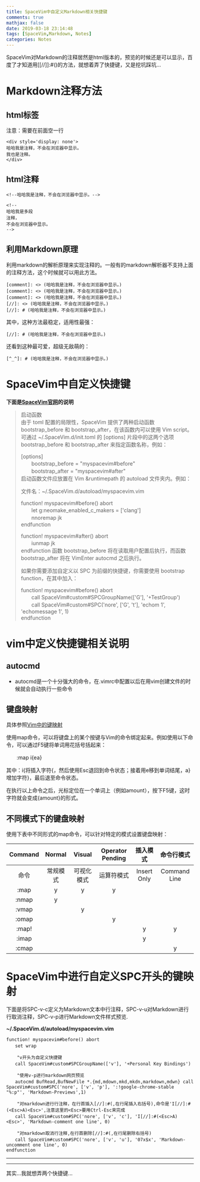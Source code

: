 ```yaml
---
title: SpaceVim中自定义Markdown相关快捷键
comments: true
mathjax: false
date: 2019-03-18 23:14:48
tags: [SpaceVim,Markdown, Notes]
categories: Notes
---
```


<meta name="referrer" content="no-referrer" />

  SpaceVim对Markdown的注释居然是html版本的，预览的时候还是可以显示，百度了才知道用[[//]]:#()的方法，就想着弄了快捷键，又是挖坑踩坑...
  <!--more-->
# Markdown注释方法

## html标签 
注意：需要在前面空一行
```
<div style='display: none'>
哈哈我是注释，不会在浏览器中显示。
我也是注释。
</div>
```

## html注释
```
<!--哈哈我是注释，不会在浏览器中显示。-->

<!--
哈哈我是多段
注释，
不会在浏览器中显示。
-->
```

## 利用Markdown原理
利用markdown的解析原理来实现注释的。一般有的markdown解析器不支持上面的注释方法，这个时候就可以用此方法。

```
[comment]: <> (哈哈我是注释，不会在浏览器中显示。)
[comment]: <> (哈哈我是注释，不会在浏览器中显示。)
[comment]: <> (哈哈我是注释，不会在浏览器中显示。)
[//]: <> (哈哈我是注释，不会在浏览器中显示。)
[//]: # (哈哈我是注释，不会在浏览器中显示。)
```

其中，这种方法最稳定，适用性最强：
```
[//]: # (哈哈我是注释，不会在浏览器中显示。)
```

还看到这种最可爱，超级无敌萌的：
```
[^_^]: # (哈哈我是注释，不会在浏览器中显示。)
```

# SpaceVim中自定义快捷键
**下面是[SpaceVim官网](https://spacevim.org/cn)的说明**
> 启动函数   
> 由于 toml 配置的局限性，SpaceVim 提供了两种启动函数 bootstrap_before 和 bootstrap_after，在该函数内可以使用 Vim script。 
> 可通过 ~/.SpaceVim.d/init.toml 的 [options] 片段中的这两个选项 bootstrap_before 和 bootstrap_after 来指定函数名称，例如：
> 
> [options]  
> 　　bootstrap_before = "myspacevim#before"  
>  　　bootstrap_after  = "myspacevim#after"  
> 启动函数文件应放置在 Vim &runtimepath 的 autoload 文件夹内。例如：
> 
> 文件名：~/.SpaceVim.d/autoload/myspacevim.vim
> 
> function! myspacevim#before() abort  
> 　　let g:neomake_enabled_c_makers = ['clang']  
> 　　nnoremap jk <esc>  
> endfunction
> 
> function! myspacevim#after() abort  
> 　　iunmap jk  
> endfunction
> 函数 bootstrap_before 将在读取用户配置后执行，而函数 bootstrap_after 将在 VimEnter autocmd 之后执行。
> 
> 如果你需要添加自定义以 SPC 为前缀的快捷键，你需要使用 bootstrap function，在其中加入：
> 
> function! myspacevim#before() abort  
> 　　call SpaceVim#custom#SPCGroupName(['G'], '+TestGroup')  
> 　　call SpaceVim#custom#SPC('nore', ['G', 't'], 'echom 1', 'echomessage 1', 1)  
> endfunction

# vim中定义快捷键相关说明

## autocmd
- autocmd是一个十分强大的命令，在.vimrc中配置以后在用vim创建文件的时候就会自动执行一些命令

## 键盘映射
具体参照[Vim中的键映射](https://www.cnblogs.com/softwaretesting/archive/2011/09/28/2194515.html)


使用map命令，可以将键盘上的某个按键与Vim的命令绑定起来。例如使用以下命令，可以通过F5键将单词用花括号括起来：   

　　:map <F5> i{e<Esc>a}<Esc>  

其中：i{将插入字符{，然后使用Esc退回到命令状态；接着用e移到单词结尾，a}增加字符}，最后退至命令状态。

在执行以上命令之后，光标定位在一个单词上（例如amount），按下F5键，这时字符就会变成{amount}的形式。   

## 不同模式下的键盘映射
使用下表中不同形式的map命令，可以针对特定的模式设置键盘映射：


| Command  | Normal   | Visual    |Operator Pending |   插入模式  |命令行模式     |
| 	:---:  |	:---:   |	:---:     |	:---:           |	:---:       |	:---:         |
|   命令 	 | 常规模式 |可视化模式 |运算符模式       |	Insert Only | Command Line  |
| :map	   |     y	  |      y    |       	y       |             |               |    
| :nmap	   | y        |           |                 |             |               | 
| :vmap	 	 |          |       y   |                 |             |               |           
| :omap	 	 |          |           |        y        |             |               |  
| :map!	 	 |          |           |                 |       	y	  |     y         |         
| :imap	 	 |          |           |                 |    	y       |               |       
| :cmap	 	 |          |           |                 |             |     	y       |   

# SpaceVim中进行自定义SPC开头的键映射
下面是将SPC-v-c定义为Markdown文本中行注释，SPC-v-u对Markdown进行行取消注释，SPC-v-p进行Markdown文件样式预览.

**~/.SpaceVim.d/autoload/myspacevim.vim**

```
function! myspacevim#before() abort
　　set wrap

    "v开头为自定义快捷键
　　call SpaceVim#custom#SPCGroupName(['v'], '+Personal Key Bindings')

    "使用v-p进行markdown网页预览
　　autocmd BufRead,BufNewFile *.{md,mdown,mkd,mkdn,markdown,mdwn} call SpaceVim#custom#SPC('nore', ['v', 'p'], ':!google-chrome-stable "%:p"', 'Markdown-Previews',1)

    "对markdown进行行注释，在行首插入[//]:#(,在行尾插入右括号),命令是'I[//]:#(<Esc>A)<Esc>',注意这里的<Esc>要用Ctrl-Esc来完成 
　　call SpaceVim#custom#SPC('nore', ['v', 'c'], 'I[//]:#(<Esc>A)<Esc>', 'Markdown-comment one line', 0)

    "对markdown取消行注释,在行首删除[//]:#(,在行尾删除右括号)
　　call SpaceVim#custom#SPC('nore', ['v', 'u'], '07x$x', 'Markdown-uncomment one line', 0)
endfunction

```

---------------
---------------

其实...我就想弄两个快捷键...
